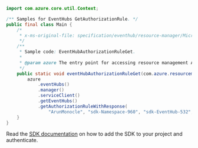 ```java
import com.azure.core.util.Context;

/** Samples for EventHubs GetAuthorizationRule. */
public final class Main {
    /*
     * x-ms-original-file: specification/eventhub/resource-manager/Microsoft.EventHub/stable/2021-11-01/examples/EventHubs/EHEventHubAuthorizationRuleGet.json
     */
    /**
     * Sample code: EventHubAuthorizationRuleGet.
     *
     * @param azure The entry point for accessing resource management APIs in Azure.
     */
    public static void eventHubAuthorizationRuleGet(com.azure.resourcemanager.AzureResourceManager azure) {
        azure
            .eventHubs()
            .manager()
            .serviceClient()
            .getEventHubs()
            .getAuthorizationRuleWithResponse(
                "ArunMonocle", "sdk-Namespace-960", "sdk-EventHub-532", "sdk-Authrules-2513", Context.NONE);
    }
}
```

Read the [SDK documentation](https://github.com/Azure/azure-sdk-for-java/blob/azure-resourcemanager_2.15.0/sdk/resourcemanager/azure-resourcemanager/README.md) on how to add the SDK to your project and authenticate.
